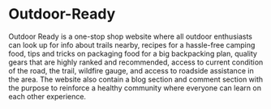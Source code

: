 # Outdoor-Ready
Outdoor Ready is a one-stop shop website where all outdoor enthusiasts can look up for info about trails nearby, recipes for a hassle-free camping food, tips and tricks on packaging food for a big backpacking plan, quality gears that are highly ranked and recommended, access to current condition of the road, the trail, wildfire gauge, and access to roadside assistance in the area. The website also contain a blog section and comment section with the purpose to reinforce a healthy community where everyone can learn on each other experience.  
